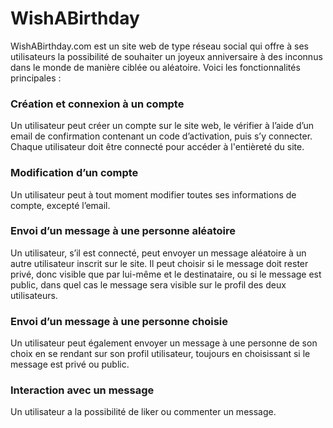 # WishABirthday

WishABirthday.com est un site web de type réseau social qui offre à ses utilisateurs la possibilité de souhaiter un joyeux anniversaire à des inconnus dans le monde de manière ciblée ou aléatoire. Voici les fonctionnalités principales :

###	Création et connexion à un compte
Un utilisateur peut créer un compte sur le site web, le vérifier à l’aide d’un email de confirmation contenant un code d’activation, puis s’y connecter. Chaque utilisateur doit être connecté pour accéder à l'entièreté du site.

### Modification d’un compte
Un utilisateur peut à tout moment modifier toutes ses informations de compte, excepté l’email.
 
### Envoi d’un message à une personne aléatoire
Un utilisateur, s’il est connecté, peut envoyer un message aléatoire à un autre utilisateur inscrit sur le site. Il peut choisir si le message doit rester privé, donc visible que par lui-même et le destinataire, ou si le message est public, dans quel cas le message sera visible sur le profil des deux utilisateurs.

### Envoi d’un message à une personne choisie
Un utilisateur peut également envoyer un message à une personne de son choix en se rendant sur son profil utilisateur, toujours en choisissant si le message est privé ou public.

### Interaction avec un message
Un utilisateur a la possibilité de liker ou commenter un message.
